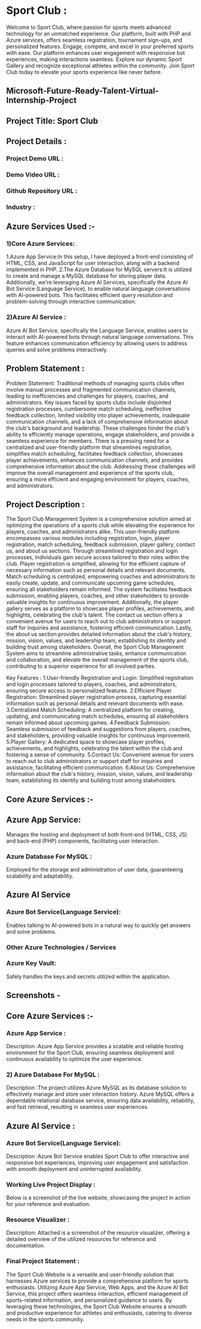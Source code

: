 # Sport Club :
Welcome to Sport Club, where passion for sports meets advanced technology for an unmatched experience. Our platform, built with PHP and Azure services, offers seamless registration, tournament sign-ups, and personalized features. Engage, compete, and excel in your preferred sports with ease. Our platform enhances user engagement with responsive bot experiences, making interactions seamless. Explore our dynamic Sport Gallery and recognize exceptional athletes within the community. Join Sport Club today to elevate your sports experience like never before.
## Microsoft-Future-Ready-Talent-Virtual-Internship-Project

## Project Title: Sport Club

## Project Details : 
### Project Demo URL : 
### Demo Video URL :
### Github Repository URL : 
### Industry :

## Azure Services Used :- 
### 1)Core Azure Services:
1.Azure App Service:In this setup, I have deployed a front-end consisting of HTML, CSS, and JavaScript for user interaction, along with a backend implemented in PHP.
2.The Azure Database for MySQL servers:It is utilized to create and manage a MySQL database for storing player data. Additionally, we're leveraging Azure AI Services, specifically the Azure AI Bot Service (Language Service), to enable natural language conversations with AI-powered bots. This facilitates efficient query resolution and problem-solving through interactive communication.
### 2)Azure AI Service :
Azure AI Bot Service, specifically the Language Service, enables users to interact with AI-powered bots through natural language conversations. This feature enhances communication efficiency by allowing users to address queries and solve problems interactively.



## Problem Statement :

Problem Statement: Traditional methods of managing sports clubs often involve manual processes and fragmented communication channels, leading to inefficiencies and challenges for players, coaches, and administrators. Key issues faced by sports clubs include disjointed registration processes, cumbersome match scheduling, ineffective feedback collection, limited visibility into player achievements, inadequate communication channels, and a lack of comprehensive information about the club's background and leadership. These challenges hinder the club's ability to efficiently manage operations, engage stakeholders, and provide a seamless experience for members. There is a pressing need for a centralized and user-friendly platform that streamlines registration, simplifies match scheduling, facilitates feedback collection, showcases player achievements, enhances communication channels, and provides comprehensive information about the club. Addressing these challenges will improve the overall management and experience of the sports club, ensuring a more efficient and engaging environment for players, coaches, and administrators.


## Project Description :
The Sport Club Management System is a comprehensive solution aimed at optimizing the operations of a sports club while elevating the experience for players, coaches, and administrators alike. This user-friendly platform encompasses various modules including registration, login, player registration, match scheduling, feedback submission, player gallery, contact us, and about us sections. Through streamlined registration and login processes, individuals gain secure access tailored to their roles within the club. Player registration is simplified, allowing for the efficient capture of necessary information such as personal details and relevant documents. Match scheduling is centralized, empowering coaches and administrators to easily create, update, and communicate upcoming game schedules, ensuring all stakeholders remain informed. The system facilitates feedback submission, enabling players, coaches, and other stakeholders to provide valuable insights for continuous improvement. Additionally, the player gallery serves as a platform to showcase player profiles, achievements, and highlights, celebrating the club's talent. The contact us section offers a convenient avenue for users to reach out to club administrators or support staff for inquiries and assistance, fostering efficient communication. Lastly, the about us section provides detailed information about the club's history, mission, vision, values, and leadership team, establishing its identity and building trust among stakeholders. Overall, the Sport Club Management System aims to streamline administrative tasks, enhance communication and collaboration, and elevate the overall management of the sports club, contributing to a superior experience for all involved parties.

Key Features :
1.User-friendly Registration and Login: Simplified registration and login processes tailored to players, coaches, and administrators, ensuring secure access to personalized features. 
2.Efficient Player Registration: Streamlined player registration process, capturing essential information such as personal details and relevant documents with ease. 
3.Centralized Match Scheduling: A centralized platform for creating, updating, and communicating match schedules, ensuring all stakeholders remain informed about upcoming games. 
4.Feedback Submission: Seamless submission of feedback and suggestions from players, coaches, and stakeholders, providing valuable insights for continuous improvement. 
5.Player Gallery: A dedicated space to showcase player profiles, achievements, and highlights, celebrating the talent within the club and fostering a sense of community. 
5.Contact Us: Convenient avenue for users to reach out to club administrators or support staff for inquiries and assistance, facilitating efficient communication. 
6.About Us: Comprehensive information about the club's history, mission, vision, values, and leadership team, establishing its identity and building trust among stakeholders.

## Core Azure Services :-

## Azure App Service:
Manages the hosting and deployment of both front-end (HTML, CSS, JS) and back-end (PHP) components, facilitating user interaction.
### Azure Database For MySQL :
Employed for the storage and administration of user data, guaranteeing scalability and adaptability.
## Azure AI Service

### Azure Bot Service(Language Service):
Enables talking to AI-powered bots in a natural way to quickly get answers and solve problems.
### Other Azure Technologies / Services

### Azure Key Vault:
Safely handles the keys and secrets utilized within the application.

## Screenshots -

## Core Azure Services :-

### Azure App Service :
Description :Azure App Service provides a scalable and reliable hosting environment for the Sport Club, ensuring seamless deployment and continuous availability to optimize the user experience.


### 2) Azure Database For MySQL :
Description :The project utilizes Azure MySQL as its database solution to effectively manage and store user interaction history. Azure MySQL offers a dependable relational database service, ensuring data availability, reliability, and fast retrieval, resulting in seamless user experiences.


## Azure AI Service :

### Azure Bot Service(Language Service):
Description :Azure Bot Service enables Sport Club to offer interactive and responsive bot experiences, improving user engagement and satisfaction with smooth deployment and uninterrupted availability.


### Working Live Project Display :

Below is a screenshot of the live website, showcasing the project in action for your reference and evaluation.

### Resource Visualizer :
Description: 
Attached is a screenshot of the resource visualizer, offering a detailed overview of the utilized resources for reference and documentation.

### Final Project Statement :
The Sport Club Website is a versatile and user-friendly solution that harnesses Azure services to provide a comprehensive platform for sports enthusiasts. Utilizing Azure App Service, Web Apps, and the Azure AI Bot Service, this project offers seamless interaction, efficient management of sports-related information, and personalized guidance to users. By leveraging these technologies, the Sport Club Website ensures a smooth and productive experience for athletes and enthusiasts, catering to diverse needs in the sports community.

